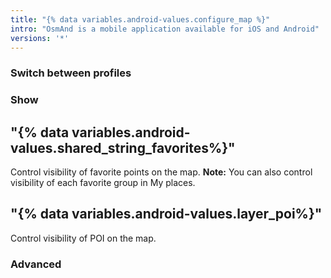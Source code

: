 ```yaml
---
title: "{% data variables.android-values.configure_map %}"
intro: "OsmAnd is a mobile application available for iOS and Android"
versions: '*'
---
```


### Switch between profiles
### Show
## "{% data variables.android-values.shared_string_favorites%}"
Control visibility of favorite points on the map.
**Note:** You can also control visibility of each favorite group in My places.

## "{% data variables.android-values.layer_poi%}"
Control visibility of POI on the map.

### Advanced